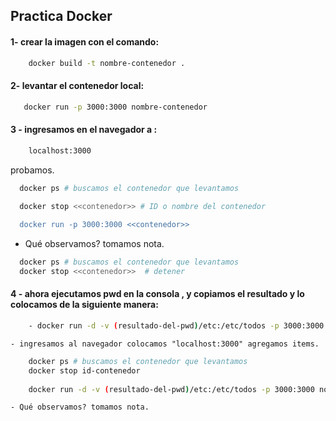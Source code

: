 ## Practica Docker

#### 1- crear la imagen con el comando:
```sh
    docker build -t nombre-contenedor .
 ```
#### 2- levantar el contenedor local:
```sh
   docker run -p 3000:3000 nombre-contenedor 
```
#### 3 - ingresamos en el navegador a :
```sh
    localhost:3000
```
 probamos.
```sh
  docker ps # buscamos el contenedor que levantamos 
  
  docker stop <<contenedor>> # ID o nombre del contenedor

  docker run -p 3000:3000 <<contenedor>>  
```
  - Qué observamos? tomamos nota.
```sh
  docker ps # buscamos el contenedor que levantamos 
  docker stop <<contenedor>>  # detener
```

####  4 - ahora ejecutamos pwd en la consola , y copiamos el resultado y lo colocamos de la siguiente manera:
```sh
    - docker run -d -v (resultado-del-pwd)/etc:/etc/todos -p 3000:3000 nombre-contenedor
```
    - ingresamos al navegador colocamos "localhost:3000" agregamos items.

```sh
    docker ps # buscamos el contenedor que levantamos 
    docker stop id-contenedor 
    
    docker run -d -v (resultado-del-pwd)/etc:/etc/todos -p 3000:3000 nombre-contenedor
 ```
    
    - Qué observamos? tomamos nota.

 

